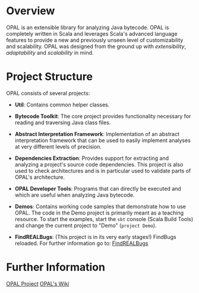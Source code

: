 # Overview
OPAL is an extensible library for analyzing Java bytecode. OPAL is completely written in Scala and leverages Scala's 
advanced language features to provide a new and previously unseen level of customizability and scalability. 
OPAL was designed from the ground up with *extensibility*, *adaptability* and *scalability* in mind. 

# Project Structure
OPAL consists of several projects:

* **Util**: Contains common helper classes.

* **Bytecode Toolkit**: The core project provides functionality necessary for reading and traversing Java class files.  

* **Abstract Interpretation Framework**: Implementation of an abstract interpretation framework that can be used to easily implement analyses at very different levels of precision. 

* **Dependencies Extraction**: Provides support for extracting and analyzing a project's source code dependencies. This project is also used to check architectures and
is in particular used to validate parts of OPAL's architecture.

* **OPAL Developer Tools**: Programs that can directly be executed and which are useful when analyzing Java bytecode.

* **Demos**: Contains working code samples that demonstrate how to use OPAL. The code in the Demo project is primarily meant as a teaching resource. To start the examples, start the `sbt` console (Scala Build Tools) and change the current project to "Demo" (`project Demo`).

* **FindREALBugs**: (This project is in its very early stages!) FindBugs reloaded. For further information go to: [FindREALBugs](https://bitbucket.org/delors/opal/wiki/FindREALBugs)

# Further Information #
[OPAL Project](http://www.opal-project.de)
[OPAL's Wiki](https://bitbucket.org/delors/opal/wiki/Home)
 